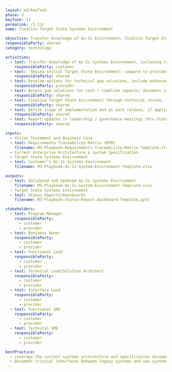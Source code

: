 ```yaml
---
layout: m3/keyTask
phase: 3
keyTask: 11
permalink: /3.11/
name: Finalize Target State Systems Environment

objective: Transfer knowledge of As-Is Environment; finalize Target State Environment to include interfaces/applications/security/data layers.
responsibleParty: shared
category: technology

activities:
  - text: Transfer knowledge of As-Is Systems Environment, including required legacy system interfaces 
    responsibleParty: customer
  - text:  Review initial Target State Environment; compare to provider’s standard solution to determine gaps
    responsibleParty: shared
  - text: Develop options for technical gap solutions, include enhancements and required new interfaces
    responsibleParty: provider
  - text: Assess gap solutions for cost / timeline impacts; document implications for release strategy
    responsibleParty: shared
  - text: Finalize Target State Environment through technical review, if necessary
    responsibleParty: shared
  - text: Define scope of implementation and at each release, if applicable
    responsibleParty: shared
  - text: Report updates in leadership / governance meetings thru Status Reports/Dashboards 
    responsibleParty: shared

inputs:
  - Vision Statement and Business Case
  - text: Requirements Traceability Matrix (RTM)
    filename: M3-Playbook-Requirements-Traceability-Matrix-Template.xlsx
  - Current Enterprise Architecture & System Specification
  - Target State Systems Environment
  - text: Customer’s As-Is Systems Environment
    filename: M3-Playbook-As-Is-System-Environment-Template.xlsx

outputs:
  - text: Validated and Updated As-Is Systems Environment
    filename: M3-Playbook-As-Is-System-Environment-Template.xlsx
  - Target State Systems Environment
  - text: Status Reports/Dashboards
    filename: M3-Playbook-Status-Report-Dashboard-Template.pptx

stakeholders:
  - text: Program Manager
    responsibleParty:
      - customer
      - provider
  - text: Business Owner
    responsibleParty:
      - customer
      - provider
  - text: Functional Lead
    responsibleParty:
      - customer
      - provider
  - text: Technical Lead/Solution Architect
    responsibleParty:
      - customer
      - provider
  - text: Interface Lead
    responsibleParty:
      - customer
      - provider
  - text: Functional SME
    responsibleParty:
      - customer
      - provider
  - text: Technical SME
    responsibleParty:
      - customer
      - provider

bestPractice:
  - Leverage the current systems architecture and specification documents as a starting point
  - Document critical interfaces between legacy systems and new systems including detailed data & network requirements
---
```

